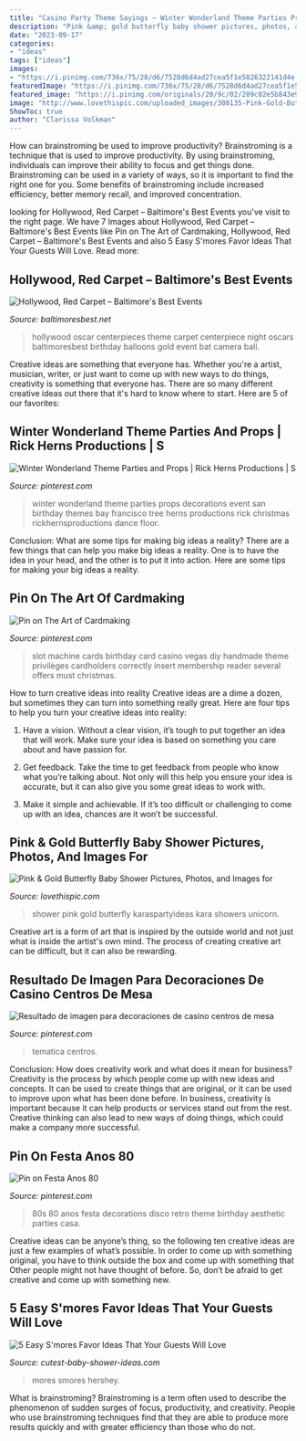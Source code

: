 ```yaml
---
title: "Casino Party Theme Sayings ~ Winter Wonderland Theme Parties Props Decorations Event San Birthday Themes Bay Francisco Tree Herns Productions Rick Christmas Rickhernsproductions Dance Floor"
description: "Pink &amp; gold butterfly baby shower pictures, photos, and images for"
date: "2023-09-17"
categories:
- "ideas"
tags: ["ideas"]
images:
- "https://i.pinimg.com/736x/75/28/d6/7528d6d4ad27cea5f1e5826322141d4e.jpg"
featuredImage: "https://i.pinimg.com/736x/75/28/d6/7528d6d4ad27cea5f1e5826322141d4e.jpg"
featured_image: "https://i.pinimg.com/originals/20/9c/02/209c02e5b843e92d24e0e6b56472d629.jpg"
image: "http://www.lovethispic.com/uploaded_images/308135-Pink-Gold-Butterfly-Baby-Shower.jpg"
ShowToc: true
author: "Clarissa Volkman"
---
```



How can brainstroming be used to improve productivity?
Brainstroming is a technique that is used to improve productivity. By using brainstroming, individuals can improve their ability to focus and get things done. Brainstroming can be used in a variety of ways, so it is important to find the right one for you. Some benefits of brainstroming include increased efficiency, better memory recall, and improved concentration.

	

		
looking for Hollywood, Red Carpet – Baltimore&#039;s Best Events you've visit to the right page. We have 7 Images about Hollywood, Red Carpet – Baltimore&#039;s Best Events like Pin on The Art of Cardmaking, Hollywood, Red Carpet – Baltimore&#039;s Best Events and also 5 Easy S&#039;mores Favor Ideas That Your Guests Will Love. Read more:
		
    
## Hollywood, Red Carpet – Baltimore&#039;s Best Events

<img loading=lazy src="https://www.baltimoresbest.net/wp-content/uploads/2013/03/Hollywood-45-Nevada-080306-1.jpg" onerror="this.onerror=null;this.src='https://tse1.mm.bing.net/th?id=OIP.Ec0jWglAitrFUJ5e9kUFsAHaJ4&amp;pid=15.1';" alt="Hollywood, Red Carpet – Baltimore&#039;s Best Events">

_Source: baltimoresbest.net_

>hollywood oscar centerpieces theme carpet centerpiece night oscars baltimoresbest birthday balloons gold event bat camera ball. 

	

Creative ideas are something that everyone has. Whether you're a artist, musician, writer, or just want to come up with new ways to do things, creativity is something that everyone has. There are so many different creative ideas out there that it's hard to know where to start. Here are 5 of our favorites: 

    
## Winter Wonderland Theme Parties And Props | Rick Herns Productions | S

<img loading=lazy src="https://i.pinimg.com/originals/20/9c/02/209c02e5b843e92d24e0e6b56472d629.jpg" onerror="this.onerror=null;this.src='https://tse4.mm.bing.net/th?id=OIP.KeIM3cHvV_MlQRlB83WYSQHaJ4&amp;pid=15.1';" alt="Winter Wonderland Theme Parties and Props | Rick Herns Productions | S">

_Source: pinterest.com_

>winter wonderland theme parties props decorations event san birthday themes bay francisco tree herns productions rick christmas rickhernsproductions dance floor. 

	

Conclusion: What are some tips for making big ideas a reality?
There are a few things that can help you make big ideas a reality. One is to have the idea in your head, and the other is to put it into action. Here are some tips for making your big ideas a reality.

    
## Pin On The Art Of Cardmaking

<img loading=lazy src="https://i.pinimg.com/736x/e7/07/95/e70795caf1e7bac21ed9bf781c233ec4--slot-machine-cards-vegas-birthday.jpg" onerror="this.onerror=null;this.src='https://tse2.mm.bing.net/th?id=OIP.KzXNPix-brP2DOpXJ5kxzAHaJ3&amp;pid=15.1';" alt="Pin on The Art of Cardmaking">

_Source: pinterest.com_

>slot machine cards birthday card casino vegas diy handmade theme privilèges cardholders correctly insert membership reader several offers must christmas. 

	

How to turn creative ideas into reality
Creative ideas are a dime a dozen, but sometimes they can turn into something really great. Here are four tips to help you turn your creative ideas into reality:
1. Have a vision. Without a clear vision, it’s tough to put together an idea that will work. Make sure your idea is based on something you care about and have passion for.

2. Get feedback. Take the time to get feedback from people who know what you’re talking about. Not only will this help you ensure your idea is accurate, but it can also give you some great ideas to work with.

3. Make it simple and achievable. If it’s too difficult or challenging to come up with an idea, chances are it won’t be successful.

    
## Pink &amp; Gold Butterfly Baby Shower Pictures, Photos, And Images For

<img loading=lazy src="http://www.lovethispic.com/uploaded_images/308135-Pink-Gold-Butterfly-Baby-Shower.jpg" onerror="this.onerror=null;this.src='https://tse1.mm.bing.net/th?id=OIP.D69a8-Tq552dbdUiu6rXMAHaLG&amp;pid=15.1';" alt="Pink &amp; Gold Butterfly Baby Shower Pictures, Photos, and Images for">

_Source: lovethispic.com_

>shower pink gold butterfly karaspartyideas kara showers unicorn. 

	

Creative art is a form of art that is inspired by the outside world and not just what is inside the artist's own mind. The process of creating creative art can be difficult, but it can also be rewarding.

    
## Resultado De Imagen Para Decoraciones De Casino Centros De Mesa

<img loading=lazy src="https://i.pinimg.com/736x/75/28/d6/7528d6d4ad27cea5f1e5826322141d4e.jpg" onerror="this.onerror=null;this.src='https://tse2.mm.bing.net/th?id=OIP.AUsPEmp1VDVxfGAgUy9ToQHaJ4&amp;pid=15.1';" alt="Resultado de imagen para decoraciones de casino centros de mesa">

_Source: pinterest.com_

>tematica centros. 

	

Conclusion: How does creativity work and what does it mean for business?
Creativity is the process by which people come up with new ideas and concepts. It can be used to create things that are original, or it can be used to improve upon what has been done before. In business, creativity is important because it can help products or services stand out from the rest. Creative thinking can also lead to new ways of doing things, which could make a company more successful.

    
## Pin On Festa Anos 80

<img loading=lazy src="https://i.pinimg.com/736x/da/38/ef/da38ef608b58383425eb7288c9663ae7.jpg" onerror="this.onerror=null;this.src='https://tse3.mm.bing.net/th?id=OIP.7xnjj0jan-OphFzhKXet2AHaJ4&amp;pid=15.1';" alt="Pin on Festa Anos 80">

_Source: pinterest.com_

>80s 80 anos festa decorations disco retro theme birthday aesthetic parties casa. 

	

Creative ideas can be anyone’s thing, so the following ten creative ideas are just a few examples of what’s possible. In order to come up with something original, you have to think outside the box and come up with something that Other people might not have thought of before. So, don’t be afraid to get creative and come up with something new.

    
## 5 Easy S&#039;mores Favor Ideas That Your Guests Will Love

<img loading=lazy src="https://www.cutest-baby-shower-ideas.com/images/smorefavorideas.jpg" onerror="this.onerror=null;this.src='https://tse1.mm.bing.net/th?id=OIP.tpjfFVCEv_hUk1uoXtVbTgHaNI&amp;pid=15.1';" alt="5 Easy S&#039;mores Favor Ideas That Your Guests Will Love">

_Source: cutest-baby-shower-ideas.com_

>mores smores hershey. 

	

What is brainstroming?
Brainstroming is a term often used to describe the phenomenon of sudden surges of focus, productivity, and creativity. People who use brainstroming techniques find that they are able to produce more results quickly and with greater efficiency than those who do not.

